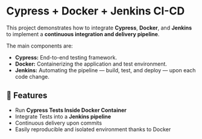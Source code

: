 # Cypress + Docker + Jenkins CI-CD

This project demonstrates how to integrate **Cypress**, **Docker**, and **Jenkins** to implement a **continuous integration and delivery pipeline**.

The main components are:

- **Cypress:** End-to-end testing framework.
- **Docker:** Containerizing the application and test environment.
- **Jenkins:** Automating the pipeline — build, test, and deploy — upon each code change.

## 🚀 Features

- Run **Cypress Tests Inside Docker Container**
- Integrate Tests into a **Jenkins pipeline**
- Continuous delivery upon commits
- Easily reproducible and isolated environment thanks to Docker
